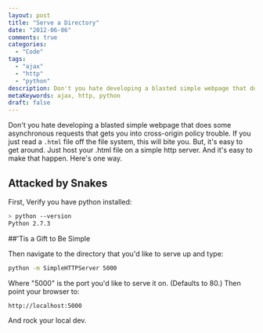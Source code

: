 ```yaml
---
layout: post
title: "Serve a Directory"
date: "2012-06-06"
comments: true
categories:
  - "Code"
tags:
  - "ajax"
  - "http"
  - "python"
description: Don't you hate developing a blasted simple webpage that does some asynchronous requests that gets you into cross-origin policy trouble.  If you just read a 
metaKeywords: ajax, http, python
draft: false
---
```


Don't you hate developing a blasted simple webpage that does some asynchronous requests that gets you into cross-origin policy trouble.  If you just read a `.html` file off the file system, this will bite you.  But, it's easy to get around.  Just host your .html file on a simple http server.  And it's easy to make that happen.  Here's one way.

<!--more-->

## Attacked by Snakes

First, Verify you have python installed:

```bash
> python --version
Python 2.7.3
```

##'Tis a Gift to Be Simple

Then navigate to the directory that you'd like to serve up and type:

```bash
python -m SimpleHTTPServer 5000
```

Where "5000" is the port you'd like to serve it on.  (Defaults to 80.)  Then point your browser to:

    http://localhost:5000

And rock your local dev.

  
